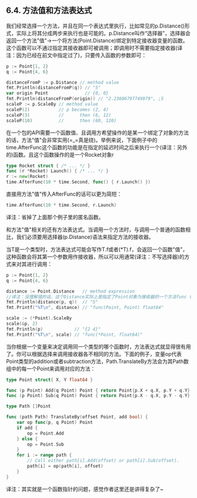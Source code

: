 ## 6.4. 方法值和方法表达式

我们经常选择一个方法，并且在同一个表达式里执行，比如常见的p.Distance()形式，实际上将其分成两步来执行也是可能的。p.Distance叫作“选择器”，选择器会返回一个方法"值"->一个将方法(Point.Distance)绑定到特定接收器变量的函数。这个函数可以不通过指定其接收器即可被调用；即调用时不需要指定接收器(译注：因为已经在前文中指定过了)，只要传入函数的参数即可：

```go
p := Point{1, 2}
q := Point{4, 6}

distanceFromP := p.Distance // method value
fmt.Println(distanceFromP(q)) // "5"
var origin Point              // {0, 0}
fmt.Println(distanceFromP(origin)) // "2.23606797749979", ;5
scaleP := p.ScaleBy // method value
scaleP(2)           // p becomes (2, 4)
scaleP(3)           //      then (6, 12)
scaleP(10)          //      then (60, 120)
```

在一个包的API需要一个函数值、且调用方希望操作的是某一个绑定了对象的方法的话，方法"值"会非常实用(=_=真是绕)。举例来说，下面例子中的time.AfterFunc这个函数的功能是在指定的延迟时间之后来执行一个(译注：另外的)函数。且这个函数操作的是一个Rocket对象r

```go
type Rocket struct { /* ... */ }
func (r *Rocket) Launch() { /* ... */ }
r := new(Rocket)
time.AfterFunc(10 * time.Second, func() { r.Launch() })
```

直接用方法"值"传入AfterFunc的话可以更为简短：

```go
time.AfterFunc(10 * time.Second, r.Launch)
```
译注：省掉了上面那个例子里的匿名函数。

和方法"值"相关的还有方法表达式。当调用一个方法时，与调用一个普通的函数相比，我们必须要用选择器(p.Distance)语法来指定方法的接收器。

当T是一个类型时，方法表达式可能会写作T.f或者(*T).f，会返回一个函数"值"，这种函数会将其第一个参数用作接收器，所以可以用通常(译注：不写选择器)的方式来对其进行调用：

```go
p := Point{1, 2}
q := Point{4, 6}

distance := Point.Distance   // method expression
//译注：没理解错的话，这个Distance实际上是指定了Point对象为接收器的一个方法func (p Point) Distance()，但可以通过Point.Distance得到一个另外的函数
fmt.Println(distance(p, q))  // "5"
fmt.Printf("%T\n", distance) // "func(Point, Point) float64"

scale := (*Point).ScaleBy
scale(&p, 2)
fmt.Println(p)            // "{2 4}"
fmt.Printf("%T\n", scale) // "func(*Point, float64)"
```

当你根据一个变量来决定调用同一个类型的哪个函数时，方法表达式就显得很有用了。你可以根据选择来调用接收器各不相同的方法。下面的例子，变量op代表Point类型的addition或者subtraction方法，Path.TranslateBy方法会为其Path数组中的每一个Point来调用对应的方法：

```go
type Point struct{ X, Y float64 }

func (p Point) Add(q Point) Point { return Point{p.X + q.X, p.Y + q.Y} }
func (p Point) Sub(q Point) Point { return Point{p.X - q.X, p.Y - q.Y} }

type Path []Point

func (path Path) TranslateBy(offset Point, add bool) {
    var op func(p, q Point) Point
    if add {
        op = Point.Add
    } else {
        op = Point.Sub
    }
    for i := range path {
        // Call either path[i].Add(offset) or path[i].Sub(offset).
        path[i] = op(path[i], offset)
    }
}
```
译注：其实就是一个函数指针的问题，感觉作者这里还是讲得复杂了~
